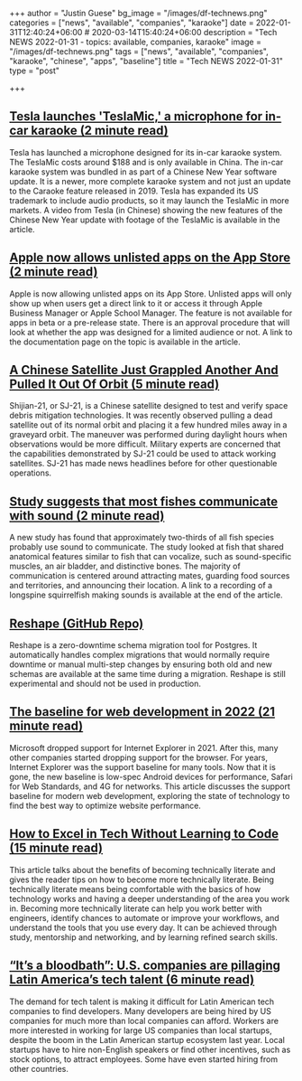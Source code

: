 +++
author = "Justin Guese"
bg_image = "/images/df-technews.png"
categories = ["news", "available", "companies", "karaoke"]
date = 2022-01-31T12:40:24+06:00 # 2020-03-14T15:40:24+06:00
description = "Tech NEWS 2022-01-31 - topics: available, companies, karaoke"
image = "/images/df-technews.png"
tags = ["news", "available", "companies", "karaoke", "chinese", "apps", "baseline"]
title = "Tech NEWS 2022-01-31"
type = "post"

+++

## [Tesla launches 'TeslaMic,' a microphone for in-car karaoke (2 minute read)](https://electrek.co/2022/01/28/tesla-launches-teslamic-microphone-in-car-karaoke/)

Tesla has launched a microphone designed for its in-car karaoke system. The TeslaMic costs around $188 and is only available in China. The in-car karaoke system was bundled in as part of a Chinese New Year software update. It is a newer, more complete karaoke system and not just an update to the Caraoke feature released in 2019. Tesla has expanded its US trademark to include audio products, so it may launch the TeslaMic in more markets. A video from Tesla (in Chinese) showing the new features of the Chinese New Year update with footage of the TeslaMic is available in the article.

## [Apple now allows unlisted apps on the App Store (2 minute read)](https://arstechnica.com/gadgets/2022/01/apple-now-allows-unlisted-apps-on-the-app-store/)

Apple is now allowing unlisted apps on its App Store. Unlisted apps will only show up when users get a direct link to it or access it through Apple Business Manager or Apple School Manager. The feature is not available for apps in beta or a pre-release state. There is an approval procedure that will look at whether the app was designed for a limited audience or not. A link to the documentation page on the topic is available in the article.

## [A Chinese Satellite Just Grappled Another And Pulled It Out Of Orbit (5 minute read)](https://www.thedrive.com/the-war-zone/44054/a-chinese-satellite-just-grappled-another-and-pulled-it-out-of-orbit)

Shijian-21, or SJ-21, is a Chinese satellite designed to test and verify space debris mitigation technologies. It was recently observed pulling a dead satellite out of its normal orbit and placing it a few hundred miles away in a graveyard orbit. The maneuver was performed during daylight hours when observations would be more difficult. Military experts are concerned that the capabilities demonstrated by SJ-21 could be used to attack working satellites. SJ-21 has made news headlines before for other questionable operations.

## [Study suggests that most fishes communicate with sound (2 minute read)](https://newatlas.com/biology/fish-communicate-sound/)

A new study has found that approximately two-thirds of all fish species probably use sound to communicate. The study looked at fish that shared anatomical features similar to fish that can vocalize, such as sound-specific muscles, an air bladder, and distinctive bones. The majority of communication is centered around attracting mates, guarding food sources and territories, and announcing their location. A link to a recording of a longspine squirrelfish making sounds is available at the end of the article.

## [Reshape (GitHub Repo)](https://github.com/fabianlindfors/reshape)

Reshape is a zero-downtime schema migration tool for Postgres. It automatically handles complex migrations that would normally require downtime or manual multi-step changes by ensuring both old and new schemas are available at the same time during a migration. Reshape is still experimental and should not be used in production.

## [The baseline for web development in 2022 (21 minute read)](https://engineering.linecorp.com/en/blog/the-baseline-for-web-development-in-2022/)

Microsoft dropped support for Internet Explorer in 2021. After this, many other companies started dropping support for the browser. For years, Internet Explorer was the support baseline for many tools. Now that it is gone, the new baseline is low-spec Android devices for performance, Safari for Web Standards, and 4G for networks. This article discusses the support baseline for modern web development, exploring the state of technology to find the best way to optimize website performance.

## [How to Excel in Tech Without Learning to Code (15 minute read)](https://future.a16z.com/excel-in-tech-without-learning-to-code/)

This article talks about the benefits of becoming technically literate and gives the reader tips on how to become more technically literate. Being technically literate means being comfortable with the basics of how technology works and having a deeper understanding of the area you work in. Becoming more technically literate can help you work better with engineers, identify chances to automate or improve your workflows, and understand the tools that you use every day. It can be achieved through study, mentorship and networking, and by learning refined search skills.

## [“It’s a bloodbath”: U.S. companies are pillaging Latin America’s tech talent (6 minute read)](https://restofworld.org/2022/latin-america-startup-developer-scarcity/)

The demand for tech talent is making it difficult for Latin American tech companies to find developers. Many developers are being hired by US companies for much more than local companies can afford. Workers are more interested in working for large US companies than local startups, despite the boom in the Latin American startup ecosystem last year. Local startups have to hire non-English speakers or find other incentives, such as stock options, to attract employees. Some have even started hiring from other countries.

